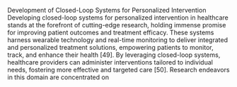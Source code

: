 Development of Closed-Loop Systems for Personalized Intervention
Developing closed-loop systems for personalized intervention in healthcare stands at the forefront of
cutting-edge research, holding immense promise for improving patient outcomes and treatment efficacy.
These systems harness wearable technology and real-time monitoring to deliver integrated and personalized
treatment solutions, empowering patients to monitor, track, and enhance their health [49]. By leveraging
closed-loop systems, healthcare providers can administer interventions tailored to individual needs,
fostering more effective and targeted care [50]. Research endeavors in this domain are concentrated on